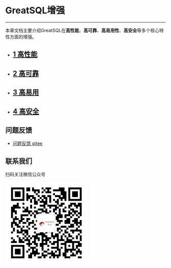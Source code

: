 # GreatSQL增强
---

本章文档主要介绍GreatSQL在**高性能**、**高可靠**、**高易用性**、**高安全**等多个核心特性方面的增强。

- ## [1 高性能](./5-1-highperf.md)
- ## [2 高可靠](./5-2-ha.md)
- ## [3 高易用](./5-3-easyuse.md)
- ## [4 高安全](./5-4-security.md)

**问题反馈**
---
- [问题反馈 gitee](https://gitee.com/GreatSQL/GreatSQL-Manual/issues)


**联系我们**
---

扫码关注微信公众号

![greatsql-wx](/greatsql-wx.jpg)
